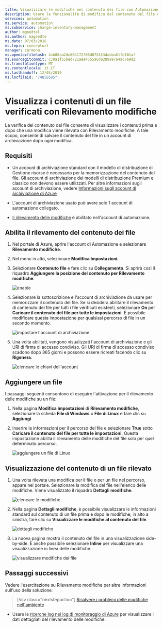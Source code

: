 ```yaml
---
title: Visualizzare le modifiche nel contenuto dei file con Automazione di Azure
description: Usare la funzionalità di modifica del contenuto del file di Rilevamento modifiche per visualizzare il contenuto che è stato modificato.
services: automation
ms.service: automation
ms.subservice: change-inventory-management
author: mgoedtel
ms.author: magoedte
ms.date: 07/03/2018
ms.topic: conceptual
manager: carmonm
ms.openlocfilehash: 4ab88aa2dc604172f00d875353dabba61fd101af
ms.sourcegitcommit: c38a1f55bed721aea4355a6d9289897a4ac769d2
ms.translationtype: MT
ms.contentlocale: it-IT
ms.lasthandoff: 12/05/2019
ms.locfileid: "74850585"
---
```

# <a name="view-contents-of-a-file-that-is-being-tracked-with-change-tracking"></a>Visualizza i contenuti di un file verificati con Rilevamento modifiche

La verifica del contenuto dei file consente di visualizzare i contenuti prima e dopo che una modifica viene rilevata con Rilevamento modifiche. A tale scopo, consente di salvare il contenuto del file in un account di archiviazione dopo ogni modifica.

## <a name="requirements"></a>Requisiti

* Un account di archiviazione standard con il modello di distribuzione di Gestione risorse è necessario per la memorizzazione del contenuto del file. Gli account di archiviazione dei modelli di distribuzione Premium e classico non devono essere utilizzati. Per altre informazioni sugli account di archiviazione, vedere [Informazioni sugli account di archiviazione di Azure](../storage/common/storage-create-storage-account.md)

* L'account di archiviazione usato può avere solo 1 account di automazione collegato.

* [Il rilevamento delle modifiche](automation-change-tracking.md) è abilitato nell'account di automazione.

## <a name="enable-file-content-tracking"></a>Abilita il rilevamento del contenuto dei file

1. Nel portale di Azure, aprire l'account di Automazione e selezionare **Rilevamento modifiche**.
2. Nel menu in alto, selezionare **Modifica Impostazioni**.
3. Selezionare **Contenuto file** e fare clic su **Collegamento**. Si aprirà così il riquadro **Aggiungere la posizione del contenuto per Rilevamento modifiche**.

   ![enable](./media/change-tracking-file-contents/enable.png)

4. Selezionare la sottoscrizione e l'account di archiviazione da usare per memorizzare il contenuto del file. Se si desidera abilitare il rilevamento di contenuto dei file per tutti i file verificati esistenti, selezionare **On** per **Caricare il contenuto del file per tutte le impostazioni**. È possibile modificare questa impostazione per qualsiasi percorso di file in un secondo momento.

   ![impostare l'account di archiviazione](./media/change-tracking-file-contents/storage-account.png)

5. Una volta abilitati, vengono visualizzati l'account di archiviazione e gli URI di firma di accesso condiviso. Gli URI di firma di accesso condiviso scadono dopo 365 giorni e possono essere ricreati facendo clic su **Rigenera**.

   ![elencare le chiavi dell'account](./media/change-tracking-file-contents/account-keys.png)

## <a name="add-a-file"></a>Aggiungere un file

I passaggi seguenti consentono di eseguire l'attivazione per il rilevamento delle modifiche su un file:

1. Nella pagina **Modifica impostazioni** di **Rilevamento modifiche**, selezionare la scheda **File di Windows** o **File di Linux** e fare clic su **Aggiungi**

1. Inserire le informazioni per il percorso del file e selezionare **True** sotto **Caricare il contenuto del file per tutte le impostazioni**. Questa impostazione abilita il rilevamento delle modifiche del file solo per quel determinato percorso.

   ![aggiungere un file di Linux](./media/change-tracking-file-contents/add-linux-file.png)

## <a name="viewing-the-contents-of-a-tracked-file"></a>Visualizzazione del contenuto di un file rilevato

1. Una volta rilevata una modifica per il file o per un file nel percorso, appare nel portale. Selezionare la modifica del file nell'elenco delle modifiche. Viene visualizzato il riquadro **Dettagli modifiche**.

   ![elencare le modifiche](./media/change-tracking-file-contents/change-list.png)

1. Nella pagina **Dettagli modifiche**, è possibile visualizzare le informazioni standard sul contenuto di un file prima e dopo le modifiche; in alto a sinistra, fare clic su **Visualizzare le modifiche al contenuto del file**.

   ![dettagli modifiche](./media/change-tracking-file-contents/change-details.png)

1. La nuova pagina mostra il contenuto del file in una visualizzazione side-by-side. È anche possibile selezionare **Inline** per visualizzare una visualizzazione in linea delle modifiche.

   ![visualizzare modifiche dei file](./media/change-tracking-file-contents/view-file-changes.png)

## <a name="next-steps"></a>Passaggi successivi

Vedere l'esercitazione su Rilevamento modifiche per altre informazioni sull'uso della soluzione:

> [!div class="nextstepaction"]
> [Risolvere i problemi delle modifiche nell'ambiente](automation-tutorial-troubleshoot-changes.md)

* Usare le [ricerche log nei log di monitoraggio di Azure](../log-analytics/log-analytics-log-searches.md) per visualizzare i dati dettagliati del rilevamento delle modifiche.


